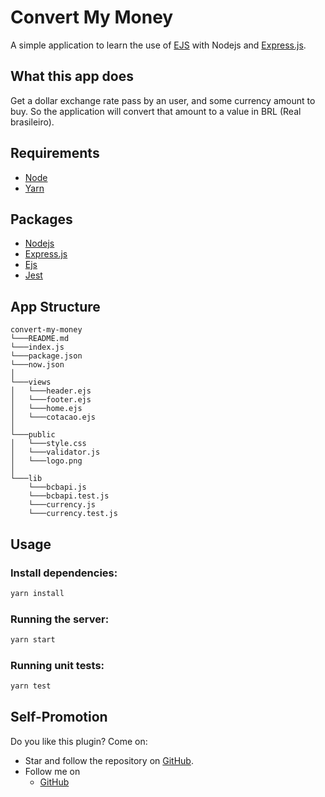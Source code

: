 # Convert My Money
A simple application to learn the use of [EJS][1] with Nodejs and
[Express.js][2].

## What this app does
Get a dollar exchange rate pass by an user, and some currency amount to buy.
So the application will convert that amount to a value in BRL (Real
brasileiro).

## Requirements
- [Node][3]
- [Yarn][4]

## Packages
- [Nodejs][3]
- [Express.js][2]
- [Ejs][1]
- [Jest][5]

## App Structure
```
convert-my-money
└───README.md
└───index.js
└───package.json
└───now.json
│
└───views
│   └───header.ejs
│   └───footer.ejs
│   └───home.ejs
│   └───cotacao.ejs
│
└───public
│   └───style.css
│   └───validator.js
│   └───logo.png
│
└───lib
    └───bcbapi.js
    └───bcbapi.test.js
    └───currency.js
    └───currency.test.js
```

## Usage
### Install dependencies:
```bash
yarn install
```

### Running the server:
```bash
yarn start
```

### Running unit tests:
```bash
yarn test
```

## Self-Promotion
Do you like this plugin? Come on:
-   Star and follow the repository on  [GitHub](https://github.com/sineto/convert-my-money).
-   Follow me on
    -   [GitHub](https://github.com/sineto)

[1]: https://ejs.co
[2]: https://expressjs.com
[3]: https://nodejs.org/
[4]: https://yarnpkg.com/
[5]: https://jestjs.io
